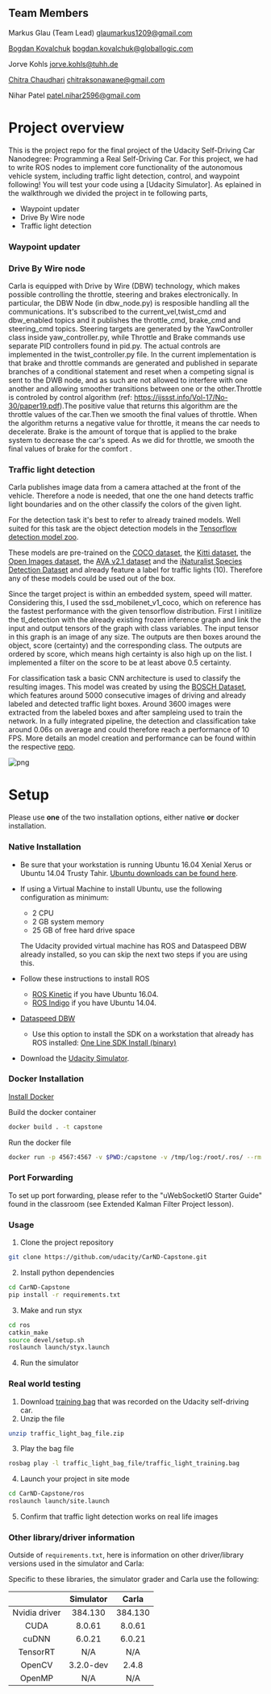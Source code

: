 ## Team Members

Markus Glau (Team Lead)
glaumarkus1209@gmail.com

[Bogdan Kovalchuk](https://github.com/bogdan-kovalchuk)
bogdan.kovalchuk@globallogic.com

Jorve Kohls
jorve.kohls@tuhh.de

[Chitra Chaudhari](https://github.com/ChitraChaudhari)
chitraksonawane@gmail.com

Nihar Patel
patel.nihar2596@gmail.com

# Project overview

This is the project repo for the final project of the Udacity Self-Driving Car Nanodegree: Programming a Real Self-Driving Car. For this project, we had to write ROS nodes to implement core functionality of the autonomous vehicle system, including traffic light detection, control, and waypoint following! You will test your code using a [Udacity Simulator]. As eplained in the walkthrough we divided the project in te following parts,
- Waypoint updater
- Drive By Wire node
- Traffic light detection

### Waypoint updater

### Drive By Wire node

Carla is equipped with Drive by Wire (DBW) technology, which makes possible controlling the throttle, steering and brakes electronically.
In particular, the DBW Node (in dbw_node.py) is resposible handling all the communications. It's subscribed to the current_vel,twist_cmd and dbw_enabled topics and it publishes the throttle_cmd, brake_cmd and steering_cmd topics.
Steering targets are generated by the YawController class inside yaw_controller.py, while Throttle and Brake commands use separate PID controllers found in pid.py.
The actual controls are implemented in the twist_controller.py file. In the current implementation is that brake and throttle commands are generated and published in separate branches of a conditional statement and reset when a competing signal is sent to the DWB node, and as such are not allowed to interfere with one another and allowing smoother transitions between one or the other.Throttle is controled by control algorithm (ref: https://ijssst.info/Vol-17/No-30/paper19.pdf).The positive value that returns this algorithm are the throttle values of the car.Then we smooth the final values of throttle. 
When the algorithm returns a negative value for throttle, it means the car needs to decelerate. Brake is the amount of torque that is applied to the brake system to decrease the car's speed. As we did for throttle, we smooth the final values of brake for the comfort .

### Traffic light detection

Carla publishes image data from a camera attached at the front of the vehicle. Therefore a node is needed, that one the one hand detects traffic light boundaries and on the other classify the colors of the given light. 

For the detection task it's best to refer to already trained models. Well suited for this task are the object detection models in the [Tensorflow detection model zoo](https://github.com/tensorflow/models/blob/master/research/object_detection/g3doc/detection_model_zoo.md). 

These models are pre-trained on the [COCO
dataset](http://mscoco.org), the [Kitti dataset](http://www.cvlibs.net/datasets/kitti/),
the [Open Images dataset](https://github.com/openimages/dataset), the
[AVA v2.1 dataset](https://research.google.com/ava/) and the
[iNaturalist Species Detection Dataset](https://github.com/visipedia/inat_comp/blob/master/2017/README.md#bounding-boxes) and already feature a label for traffic lights (10). Therefore any of these models could be used out of the box. 

Since the target project is within an embedded system, speed will matter. Considering this, I used the ssd_mobilenet_v1_coco, which on reference has the fastest performance with the given tensorflow distribution. First I initilize the tl_detection with the already existing frozen inference graph and link the input and output tensors of the graph with class variables. The input tensor in this graph is an image of any size. The outputs are then boxes around the object, score (certainty) and the corresponding class. The outputs are ordered by score, which means high certainty is also high up on the list. I implemented a filter on the score to be at least above 0.5 certainty.

For classification task a basic CNN architecture is used to classify the resulting images. This model was created by using the [BOSCH Dataset](https://hci.iwr.uni-heidelberg.de/node/6132), which features around 5000 consecutive images of driving and already labeled and detected traffic light boxes. Around 3600 images were extracted from the labeled boxes and after sampleing used to train the network. In a fully integrated pipeline, the detection and classification take around 0.06s on average and could therefore reach a performance of 10 FPS. More details an model creation and performance can be found within the respective [repo](https://github.com/glaumarkus/Traffic-Light-Detection-and-Classification).

![png](media/classification_pipeline.png)

# Setup

Please use **one** of the two installation options, either native **or** docker installation.

### Native Installation

* Be sure that your workstation is running Ubuntu 16.04 Xenial Xerus or Ubuntu 14.04 Trusty Tahir. [Ubuntu downloads can be found here](https://www.ubuntu.com/download/desktop).
* If using a Virtual Machine to install Ubuntu, use the following configuration as minimum:
  * 2 CPU
  * 2 GB system memory
  * 25 GB of free hard drive space

  The Udacity provided virtual machine has ROS and Dataspeed DBW already installed, so you can skip the next two steps if you are using this.

* Follow these instructions to install ROS
  * [ROS Kinetic](http://wiki.ros.org/kinetic/Installation/Ubuntu) if you have Ubuntu 16.04.
  * [ROS Indigo](http://wiki.ros.org/indigo/Installation/Ubuntu) if you have Ubuntu 14.04.
* [Dataspeed DBW](https://bitbucket.org/DataspeedInc/dbw_mkz_ros)
  * Use this option to install the SDK on a workstation that already has ROS installed: [One Line SDK Install (binary)](https://bitbucket.org/DataspeedInc/dbw_mkz_ros/src/81e63fcc335d7b64139d7482017d6a97b405e250/ROS_SETUP.md?fileviewer=file-view-default)
* Download the [Udacity Simulator](https://github.com/udacity/CarND-Capstone/releases).

### Docker Installation
[Install Docker](https://docs.docker.com/engine/installation/)

Build the docker container
```bash
docker build . -t capstone
```

Run the docker file
```bash
docker run -p 4567:4567 -v $PWD:/capstone -v /tmp/log:/root/.ros/ --rm -it capstone
```

### Port Forwarding
To set up port forwarding, please refer to the "uWebSocketIO Starter Guide" found in the classroom (see Extended Kalman Filter Project lesson).

### Usage

1. Clone the project repository
```bash
git clone https://github.com/udacity/CarND-Capstone.git
```

2. Install python dependencies
```bash
cd CarND-Capstone
pip install -r requirements.txt
```
3. Make and run styx
```bash
cd ros
catkin_make
source devel/setup.sh
roslaunch launch/styx.launch
```
4. Run the simulator

### Real world testing
1. Download [training bag](https://s3-us-west-1.amazonaws.com/udacity-selfdrivingcar/traffic_light_bag_file.zip) that was recorded on the Udacity self-driving car.
2. Unzip the file
```bash
unzip traffic_light_bag_file.zip
```
3. Play the bag file
```bash
rosbag play -l traffic_light_bag_file/traffic_light_training.bag
```
4. Launch your project in site mode
```bash
cd CarND-Capstone/ros
roslaunch launch/site.launch
```
5. Confirm that traffic light detection works on real life images

### Other library/driver information
Outside of `requirements.txt`, here is information on other driver/library versions used in the simulator and Carla:

Specific to these libraries, the simulator grader and Carla use the following:

|        | Simulator | Carla  |
| :-----------: |:-------------:| :-----:|
| Nvidia driver | 384.130 | 384.130 |
| CUDA | 8.0.61 | 8.0.61 |
| cuDNN | 6.0.21 | 6.0.21 |
| TensorRT | N/A | N/A |
| OpenCV | 3.2.0-dev | 2.4.8 |
| OpenMP | N/A | N/A |

